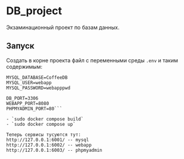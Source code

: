 # DB_project
Экзаминационный проект по базам данных.

## Запуск
Создать в корне проекта файл с переменными среды `.env` и таким содержимым:

```MYSQL_ROOT_PASSWORD=root
MYSQL_DATABASE=CoffeeDB
MYSQL_USER=webapp
MYSQL_PASSWORD=webapppwd

DB_PORT=3306
WEBAPP_PORT=8080
PHPMYADMIN_PORT=80```

- `sudo docker compose build`
- `sudo docker compose up`

Теперь сервисы тусуются тут:
http://127.0.0.1:6001/ -- mysql
http://127.0.0.1:6002/ -- webapp
http://127.0.0.1:6003/ -- phpmyadmin
